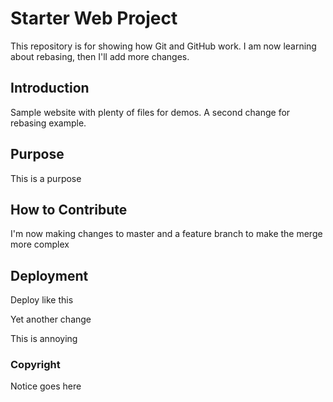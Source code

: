 # Starter Web Project

This repository is for showing how Git and GitHub work. I am now learning about rebasing, then I'll add more changes.

## Introduction

Sample website with plenty of files for demos.
A second change for rebasing example.

## Purpose

This is a purpose

## How to Contribute

I'm now making changes to master and a feature branch to make the merge more complex

## Deployment

Deploy like this

Yet another change

This is annoying

### Copyright

Notice goes here